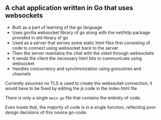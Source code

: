 ## A chat application written in Go that uses websockets

+ Built as a part of learning of the go language
+ Uses gorilla websocket library of go along with the net/http package provided in std library of go
+ Used as a server that serves some static html files first consisting of code to connect using websocket back to the server
+ Then the server maintains the chat with the client through websockets
+ It sends the client the necessary html bits to communicate using websocket
+ Handles concurrency and synchronization using goroutines and channels

Currently assumes no TLS is used to create the websocket connection, it would have to be fixed by editing the js code in the index.html file

There is only a single `main.go` file that contains the entirety of code.

Even inside that, the majority of code is in a single function, reflecting poor design decisions of this novice go-code.
